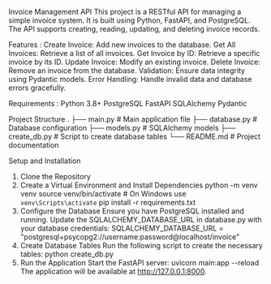 Invoice Management API
This project is a RESTful API for managing a simple invoice system. It is built using Python, FastAPI, and PostgreSQL. The API supports creating, reading, updating, and deleting invoice records.

Features :
Create Invoice: Add new invoices to the database.
Get All Invoices: Retrieve a list of all invoices.
Get Invoice by ID: Retrieve a specific invoice by its ID.
Update Invoice: Modify an existing invoice.
Delete Invoice: Remove an invoice from the database.
Validation: Ensure data integrity using Pydantic models.
Error Handling: Handle invalid data and database errors gracefully.

Requirements : Python 3.8+
PostgreSQL
FastAPI
SQLAlchemy
Pydantic

Project Structure
.
├── main.py           # Main application file
├── database.py       # Database configuration
├── models.py         # SQLAlchemy models
├── create_db.py      # Script to create database tables
└── README.md         # Project documentation

Setup and Installation
1. Clone the Repository
2. Create a Virtual Environment and Install Dependencies
python -m venv venv
source venv/bin/activate  # On Windows use `venv\Scripts\activate`
pip install -r requirements.txt
3. Configure the Database
Ensure you have PostgreSQL installed and running. Update the SQLALCHEMY_DATABASE_URL in database.py with your database credentials:
SQLALCHEMY_DATABASE_URL = "postgresql+psycopg2://username:password@localhost/invoice"
4. Create Database Tables
Run the following script to create the necessary tables:
python create_db.py
5. Run the Application
Start the FastAPI server:
uvicorn main:app --reload
The application will be available at http://127.0.0.1:8000. 

